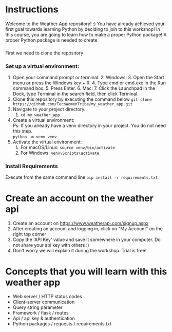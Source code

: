 # Instructions

Welcome to the Weather App repository! :) You have already achieved your first goal towards learning Python by deciding to join to this workshop! In this course, you are going to learn how to make a proper Python package! A proper Python package is needed to create 
###

First we need to clone the repository
### Set up a virtual environment:

1. Open your command prompt or terminal.
   2. Windows:
      3. Open the Start menu or press the Windows key + R.
      4. Type cmd or cmd.exe in the Run command box.
      5. Press Enter.
   6. Mac:
      7. Click the Launchpad in the Dock, type Terminal in the search field, then click Terminal.
2. Clone this repository by executing the command below
   `git clone https://github.com/TechWomenTribe/my_weather_app.git`
1. Navigate to your project directory.
   1. `cd my_weather_app`
1. Create a virtual environment:   
    Ps: If you already have a venv directory in your project. You do not need this step.  
        `python -m venv venv`  
1. Activate the virtual environment:
   1. For macOS/Linux: `source venv/bin/activate`
   1. For Windows: `venv\Scripts\activate`


### Install Requirements

Execute from the same command line
`pip install -r requirements.txt`

# Create an account on the weather api
1. Create an account on https://www.weatherapi.com/signup.aspx
1. After creating an account and logging in, click on "My Account" on the right top corner
1. Copy the 'API Key' value and save it somewhere in your computer. Do not share your api key with others :)
1. Don't worry we will explain it during the workshop. Trial is free!


# Concepts that you will learn with this weather app
- Web server / HTTP status codes 
- Client-server communication
- Query string parameter
- Framework / flask / routes
- Api / api key & authentication
- Python packages / requests / requirements.txt
